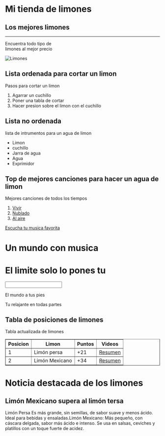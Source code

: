 <!DOCTYPE html>
<html lang="en">
<head>
    <meta charset="UTF-8">
    <meta name="viewport" content="width=device-width, initial-scale=1.0">
    <title>Tienda de limones</title>
    <link rel="shortcut icon" href="./img/imagen.jpg" type="image/x-icon">
</head>
<body>
    <!--Este es un comentario-->
    <h1>Mi tienda de limones</h1>
    <h2>Los mejores limones</h2>
<hr>   
<p>Encuentra todo tipo de <br>limones al mejor precio</p>
<img src="./img/joa.jpg" alt="Limones"width"850" title="Limones de mi cosecha">

<h2>Lista ordenada para cortar un limon</h2>
<p>Pasos para cortar un limon </p>
<ol>
<li>Agarrar un cuchillo</li>
<li>Poner una tabla de cortar </li>
<li>Hacer presion sobre el limon con el cuchillo</li>
</ol>
<h2>Lista no ordenada</h2>
<p>lista de intrumentos para un agua de limon</p>
<ul>
    <li>Limon</li>
    <li>cuchillo</li>
    <li>Jarra de agua</li>
    <li>Agua</li>
    <li>Exprimidor</li>
</ul>

<h2>Top de mejores canciones para hacer un agua de limon</h2>
<p>Mejores canciones de todos los tiempos </p>
<ol>
    <li><a href="https://youtu.be/1eiR6aPSMvk" target="_blank">Vivir</a></li>
    <li><a href="https://youtu.be/8s_edTC0FYM" target="_blank">Nublado</a></li>
    <li><a href="https://youtu.be/5elCRX5cSxk" target="_blank">Al aire</a></li>
</ol>
<a href=https://accounts.spotify.com/es/login" target="_blank">Escucha tu musica favorita</a>
<div>
    <h1>Un mundo con musica</h1>
    <h1>El limite solo lo pones tu</h1>
    <input type="text" pleaceholder="Aritista">
<p>El mundo a tus pies</p>
<p>Tu relajante en todas partes</p>
</div>
<h2>Tabla de posiciones de limones</h2>
<p>Tabla actualizada de limones</p>
<Table border="">
    <th>Posicion</th>
    <th>Limon</th>
    <th>Puntos</th>
    <th>Videos</th>
    <tr>
        <td>1</td>
        <td>Limón persa</td>
        <td>+21</td>
        <td><a href="https://youtu.be/KbnW-k3ZApQ" target="_blank">Resumen</a></td>
    </tr>
    <tr>
        <td>2</td>
        <td>Limón Mexicano</td>
        <td>+34</td>
        <td><a href="https://youtu.be/eeuTziLuETo" target="_blank">Resumen</a></td>
    </tr>
</Table>
<h1>Noticia destacada de los limones</h1>
<h2>Limón Mexicano supera al limón tersa</h2>
<p>Limón Persa Es más grande, sin semillas, de sabor suave y menos ácido. Ideal para bebidas y ensaladas.Limón Mexicano: Más pequeño, con cáscara delgada, sabor más ácido e intenso. Se usa en salsas, ceviches y platillos con un toque fuerte de acidez.</p>
</body>
</html>

